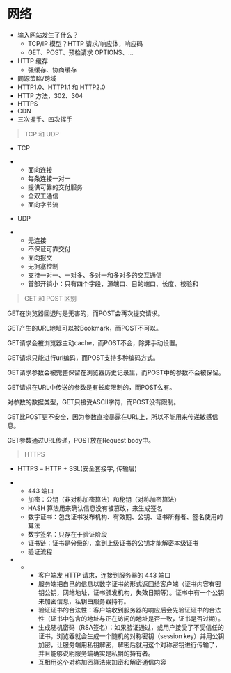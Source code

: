 # 网络

- 输入网站发生了什么？
  - TCP/IP 模型？HTTP 请求/响应体，响应码
  - GET、POST、预检请求 OPTIONS、...
- HTTP 缓存
  - 强缓存、协商缓存
- 同源策略/跨域
- HTTP1.0、HTTP1.1 和 HTTP2.0
- HTTP 方法，302、304
- HTTPS
- CDN
- 三次握手、四次挥手

> TCP 和 UDP

- TCP

- - 面向连接
  - 每条连接一对一
  - 提供可靠的交付服务
  - 全双工通信
  - 面向字节流

- UDP

- - 无连接
  - 不保证可靠交付
  - 面向报文
  - 无拥塞控制
  - 支持一对一、一对多、多对一和多对多的交互通信
  - 首部开销小：只有四个字段，源端口、目的端口、长度、校验和

> GET 和 POST 区别

GET在浏览器回退时是无害的，而POST会再次提交请求。

GET产生的URL地址可以被Bookmark，而POST不可以。

GET请求会被浏览器主动cache，而POST不会，除非手动设置。

GET请求只能进行url编码，而POST支持多种编码方式。

GET请求参数会被完整保留在浏览器历史记录里，而POST中的参数不会被保留。

GET请求在URL中传送的参数是有长度限制的，而POST么有。

对参数的数据类型，GET只接受ASCII字符，而POST没有限制。

GET比POST更不安全，因为参数直接暴露在URL上，所以不能用来传递敏感信息。

GET参数通过URL传递，POST放在Request body中。

> HTTPS

- HTTPS = HTTP + SSL(安全套接字, 传输层)

- - 443 端口
  - 加密：公钥（非对称加密算法）和秘钥（对称加密算法）
  - HASH 算法用来确认信息没有被篡改，来生成签名
  - 数字证书：包含证书发布机构、有效期、公钥、证书所有者、签名使用的算法
  - 数字签名：只存在于验证阶段
  - 证书链：证书是分级的，拿到上级证书的公钥才能解密本级证书
  - 验证流程

- - - 客户端发 HTTP 请求，连接到服务器的 443 端口
    - 服务端把自己的信息以数字证书的形式返回给客户端（证书内容有密钥公钥，网站地址，证书颁发机构，失效日期等）。证书中有一个公钥来加密信息，私钥由服务器持有。
    - 验证证书的合法性：客户端收到服务器的响应后会先验证证书的合法性（证书中包含的地址与正在访问的地址是否一致，证书是否过期）。
    - 生成随机密码（RSA签名）：如果验证通过，或用户接受了不受信任的证书，浏览器就会生成一个随机的对称密钥（session key）并用公钥加密，让服务端用私钥解密，解密后就用这个对称密钥进行传输了，并且能够说明服务端确实是私钥的持有者。
    - 互相用这个对称加密算法来加密和解密通信内容

